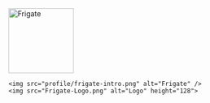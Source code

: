 <img src="https://github.com/frigate-apps/Frigate/raw/main/Frigate-Logo.png" alt="Frigate" height="128" />


```
<img src="profile/frigate-intro.png" alt="Frigate" />
<img src="Frigate-Logo.png" alt="Logo" height="128">
```
